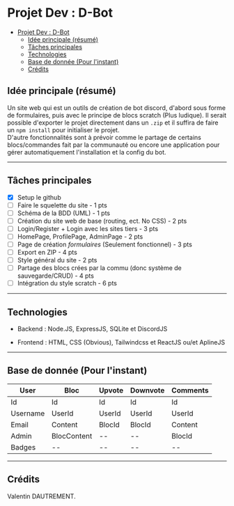 # Projet Dev : D-Bot

- [Projet Dev : D-Bot](#projet-dev--d-bot)
  - [Idée principale (résumé)](#idée-principale-résumé)
  - [Tâches principales](#tâches-principales)
  - [Technologies](#technologies)
  - [Base de donnée (Pour l'instant)](#base-de-donnée-pour-linstant)
  - [Crédits](#crédits)

## Idée principale (résumé)

Un site web qui est un outils de création de bot discord, d'abord sous forme de formulaires, puis avec le principe de blocs scratch (Plus ludique). Il serait possible d'exporter le projet directement dans un `.zip` et il suffira de faire un `npm install` pour initialiser le projet.  
D'autre fonctionnalités sont à prévoir comme le partage de certains blocs/commandes fait par la communauté ou encore une application pour gérer automatiquement l'installation et la config du bot.  

---

## Tâches principales

- [X] Setup le github
- [ ] Faire le squelette du site - 1 pts
- [ ] Schéma de la BDD (UML) - 1 pts
- [ ] Création du site web de base (routing, ect. No CSS) - 2 pts
- [ ] Login/Register + Login avec les sites tiers - 3 pts
- [ ] HomePage, ProfilePage, AdminPage - 2 pts
- [ ] Page de création *formulaires* (Seulement fonctionnel) - 3 pts
- [ ] Export en ZIP - 4 pts
- [ ] Style général du site - 2 pts
- [ ] Partage des blocs crées par la commu (donc système de sauvegarde/CRUD) - 4 pts
- [ ] Intégration du style scratch - 6 pts

---

## Technologies

- Backend :
    Node.JS, ExpressJS, SQLite et DiscordJS

- Frontend :
    HTML, CSS (Obvious), Tailwindcss et ReactJS ou/et AplineJS

---

## Base de donnée (Pour l'instant)

| **User** | **Bloc**    | **Upvote** | **Downvote** | **Comments** |
|----------|-------------|------------|--------------|--------------|
| Id       | Id          | Id         | Id           | Id           |
| Username | UserId      | UserId     | UserId       | UserId       |
| Email    | Content     | BlocId     | BlocId       | Content      |
| Admin    | BlocContent | --         | --           | BlocId       |
| Badges   | --          | --         | --           | --           |

---

## Crédits

Valentin DAUTREMENT.
